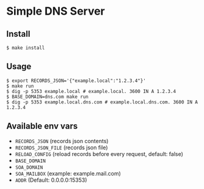# Simple DNS Server

## Install
```shell
$ make install
```

## Usage
```shell
$ export RECORDS_JSON='{"example.local":"1.2.3.4"}'
$ make run
$ dig -p 5353 example.local # example.local. 3600 IN A 1.2.3.4
$ BASE_DOMAIN=dns.com make run
$ dig -p 5353 example.local.dns.com # example.local.dns.com. 3600 IN A 1.2.3.4
```

## Available env vars
- `RECORDS_JSON` (records json contents)
- `RECORDS_JSON_FILE` (records json file)
- `RELOAD_CONFIG` (reload records before every request, default: false)
- `BASE_DOMAIN`
- `SOA_DOMAIN`
- `SOA_MAILBOX` (example: example.mail.com)
- `ADDR` (Default: 0.0.0.0:15353)